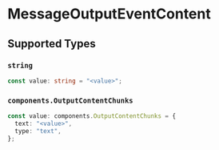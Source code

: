 # MessageOutputEventContent


## Supported Types

### `string`

```typescript
const value: string = "<value>";
```

### `components.OutputContentChunks`

```typescript
const value: components.OutputContentChunks = {
  text: "<value>",
  type: "text",
};
```

